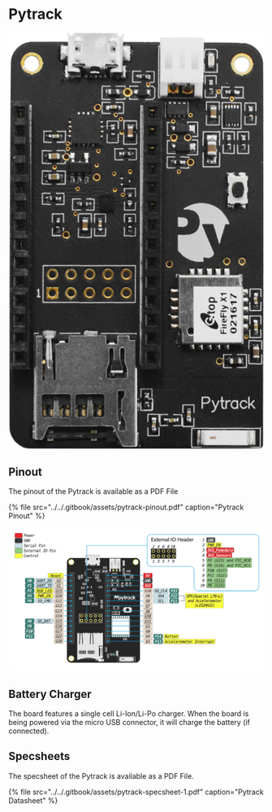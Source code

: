 # Pytrack

![](../../.gitbook/assets/pytrack%20%282%29.png)

## Pinout

The pinout of the Pytrack is available as a PDF File

{% file src="../../.gitbook/assets/pytrack-pinout.pdf" caption="Pytrack Pinout" %}

![](../../.gitbook/assets/pytrack-pinout-1.png)

## Battery Charger

The board features a single cell Li-Ion/Li-Po charger. When the board is being powered via the micro USB connector, it will charge the battery \(if connected\).

## Specsheets

The specsheet of the Pytrack is available as a PDF File.

{% file src="../../.gitbook/assets/pytrack-specsheet-1.pdf" caption="Pytrack Datasheet" %}


